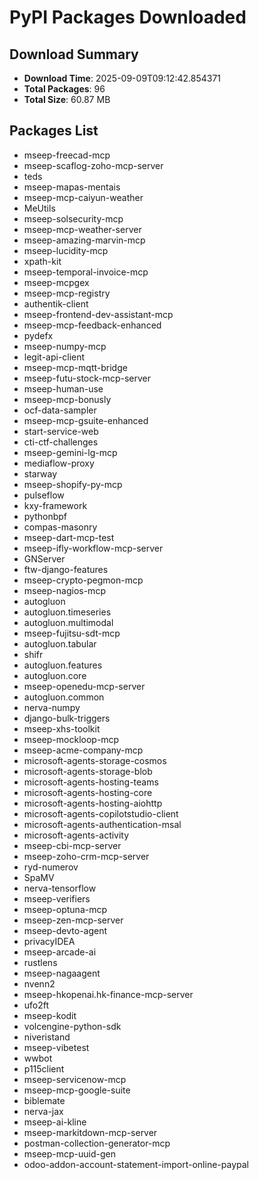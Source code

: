 # PyPI Packages Downloaded

## Download Summary
- **Download Time**: 2025-09-09T09:12:42.854371
- **Total Packages**: 96
- **Total Size**: 60.87 MB

## Packages List
- mseep-freecad-mcp
- mseep-scaflog-zoho-mcp-server
- teds
- mseep-mapas-mentais
- mseep-mcp-caiyun-weather
- MeUtils
- mseep-solsecurity-mcp
- mseep-mcp-weather-server
- mseep-amazing-marvin-mcp
- mseep-lucidity-mcp
- xpath-kit
- mseep-temporal-invoice-mcp
- mseep-mcpgex
- mseep-mcp-registry
- authentik-client
- mseep-frontend-dev-assistant-mcp
- mseep-mcp-feedback-enhanced
- pydefx
- mseep-numpy-mcp
- legit-api-client
- mseep-mcp-mqtt-bridge
- mseep-futu-stock-mcp-server
- mseep-human-use
- mseep-mcp-bonusly
- ocf-data-sampler
- mseep-mcp-gsuite-enhanced
- start-service-web
- cti-ctf-challenges
- mseep-gemini-lg-mcp
- mediaflow-proxy
- starway
- mseep-shopify-py-mcp
- pulseflow
- kxy-framework
- pythonbpf
- compas-masonry
- mseep-dart-mcp-test
- mseep-ifly-workflow-mcp-server
- GNServer
- ftw-django-features
- mseep-crypto-pegmon-mcp
- mseep-nagios-mcp
- autogluon
- autogluon.timeseries
- autogluon.multimodal
- mseep-fujitsu-sdt-mcp
- autogluon.tabular
- shifr
- autogluon.features
- autogluon.core
- mseep-openedu-mcp-server
- autogluon.common
- nerva-numpy
- django-bulk-triggers
- mseep-xhs-toolkit
- mseep-mockloop-mcp
- mseep-acme-company-mcp
- microsoft-agents-storage-cosmos
- microsoft-agents-storage-blob
- microsoft-agents-hosting-teams
- microsoft-agents-hosting-core
- microsoft-agents-hosting-aiohttp
- microsoft-agents-copilotstudio-client
- microsoft-agents-authentication-msal
- microsoft-agents-activity
- mseep-cbi-mcp-server
- mseep-zoho-crm-mcp-server
- ryd-numerov
- SpaMV
- nerva-tensorflow
- mseep-verifiers
- mseep-optuna-mcp
- mseep-zen-mcp-server
- mseep-devto-agent
- privacyIDEA
- mseep-arcade-ai
- rustlens
- mseep-nagaagent
- nvenn2
- mseep-hkopenai.hk-finance-mcp-server
- ufo2ft
- mseep-kodit
- volcengine-python-sdk
- niveristand
- mseep-vibetest
- wwbot
- p115client
- mseep-servicenow-mcp
- mseep-mcp-google-suite
- biblemate
- nerva-jax
- mseep-ai-kline
- mseep-markitdown-mcp-server
- postman-collection-generator-mcp
- mseep-mcp-uuid-gen
- odoo-addon-account-statement-import-online-paypal
